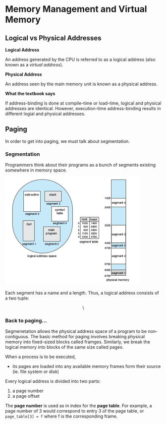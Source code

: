 # Memory Management and Virtual Memory

## Logical vs Physical Addresses
**Logical Address**

An address generated by the CPU is referred to as a logical address (also known as a _virtual address_). 

**Physical Address**

An address seen by the main memory unit is known as a physical address.

**What the textbook says**

If address-binding is done at compile-time or load-time, logical and physical addresses are identical. However, execution-time address-binding results in different logial and physical addresses.

## Paging
In order to get into paging, we must talk about segmentation.

### Segmentation
Programmers think about their programs as a bunch of segments existing somewhere in memory space.

![segmentation](images/segmentation.png)

Each segment has a name and a length. Thus, a logical address consists of a two tuple:

<p align="center"> \<segment-number, offset\> </p>

### Back to paging...
Segmenetation allows the physical address space of a program to be non-contiguous. The basic method for paging involves breaking physical memory into fixed-sized blocks called framges. Similarly, we break the logical memory into blocks of the same size called pages.

When a process is to be executed,
  - its pages are loaded into any available memory frames form their source (ie. file system or disk)

Every logical address is divided into two parts:
  1. a page number
  2. a page offset

The **page number** is used as in index for the **page table**. For example, a page number of 3 would correspond to entry 3 of the page table, or `page_table[3] = f` where f is the corresponding frame.
